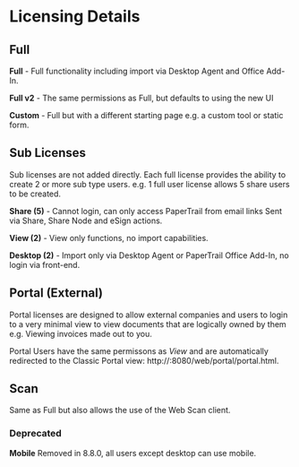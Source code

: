 # Licensing Details


## Full
**Full** - Full functionality including import via Desktop Agent and Office Add-In.

**Full v2** - The same permissions as Full, but defaults to using the new UI

**Custom** - Full but with a different starting page e.g. a custom tool or static form.

## Sub Licenses

Sub licenses are not added directly. 
Each full license provides the ability to create 2 or more sub type users. 
e.g. 1 full user license allows 5 share users to be created.

**Share (5)** - Cannot login, can only access PaperTrail from email links Sent via Share, Share Node and eSign actions.

**View (2)** - View only functions, no import capabilities.

**Desktop (2)** - Import only via Desktop Agent or PaperTrail Office Add-In, no login via front-end.


## Portal (External)

Portal licenses are designed to allow external companies and users to login to a very minimal view to view documents that are logically owned by them e.g. Viewing invoices made out to you.

Portal Users have the same permissons as *View* and are automatically redirected to the Classic Portal view:  http://<servername>:8080/web/portal/portal.html.

## Scan

Same as Full but also allows the use of the Web Scan client.

### Deprecated

**Mobile** Removed in 8.8.0, all users except desktop can use mobile.

